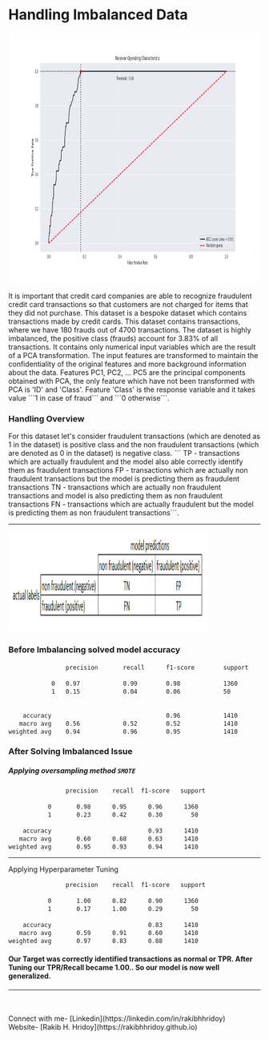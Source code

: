 # Handling Imbalanced Data
<img src="/images/roc_auc.jpg" alt="" height="500px" width="800px">
<p> It is important that credit card companies are able to recognize fraudulent credit card transactions so that
    customers are not charged for items that they did not purchase.
    This dataset is a bespoke dataset which contains transactions made by credit cards. This dataset contains transactions, where we have 180 frauds out of 4700 transactions. The dataset is highly imbalanced, the positive class (frauds) account for 3.83% of all transactions.
    It contains only numerical input variables which are the result of a PCA transformation. The input features are transformed to maintain the confidentiality of the original features and more background information about the data. Features PC1, PC2, … PC5 are the principal 
    components obtained with PCA, the only feature which have not been transformed with PCA is 'ID' and 'Class'. Feature 'Class' is the response variable and it takes value ```1 in case of fraud``` and ```0 otherwise```.</p>


### Handling Overview
<p>For this dataset let's consider fraudulent transactions (which are denoted as 1 in the dataset) is positive class and the non fraudulent transactions (which are denoted as 0 in the dataset) is negative class.
    ``` TP - transactions which are actually fraudulent and the model also able correctly identify them as fraudulent transactions
        FP - transactions which are actually non fraudulent transactions but the model is predicting them as fraudulent transactions
        TN - transactions which are actually non fraudulent transactions and model is also predicting them as non fraudulent transactions
        FN - transactions which are actually fraudulent but the model is predicting them as non fraudulent transactions```.
    </p>

<hr>
<img src="/images/confusion_matrix.PNG" alt="" height="200px" width="400px">


### Before Imbalancing solved model accuracy

```
                precision       recall      f1-score        support

            0   0.97            0.99        0.98            1360
            1   0.15            0.04        0.06            50


    accuracy                                0.96            1410
   macro avg    0.56            0.52        0.52            1410
weighted avg    0.94            0.96        0.95            1410
```



### After Solving Imbalanced Issue
##### Applying oversampling method ```SMOTE```

```
                precision    recall  f1-score   support

           0       0.98      0.95      0.96      1360
           1       0.23      0.42      0.30        50

    accuracy                           0.93      1410
   macro avg       0.60      0.68      0.63      1410
weighted avg       0.95      0.93      0.94      1410
```
<hr>

Applying Hyperparameter Tuning
```
                precision    recall  f1-score   support

           0       1.00      0.82      0.90      1360
           1       0.17      1.00      0.29        50

    accuracy                           0.83      1410
   macro avg       0.59      0.91      0.60      1410
weighted avg       0.97      0.83      0.88      1410
```

#### Our Target was correctly identified transactions as normal or TPR. After Tuning our TPR/Recall became 1.00.. So our model is now well generalized.

<hr>
<br>
<br>
Connect with me- [Linkedin](https://linkedin.com/in/rakibhhridoy) 
<br>
Website- [Rakib H. Hridoy](https://rakibhhridoy.github.io) 